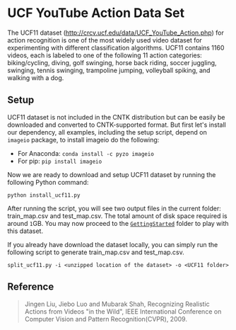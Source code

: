 # UCF YouTube Action Data Set

The UCF11 dataset (http://crcv.ucf.edu/data/UCF_YouTube_Action.php) for action recognition is one of the most widely used video dataset for experimenting with different classification algorithms. UCF11 contains 1160 videos, each is labeled to one of the following 11 action categories: biking/cycling, diving, golf swinging, horse back riding, soccer juggling, swinging, tennis swinging, trampoline jumping, volleyball spiking, and walking with a dog.

## Setup

UCF11 dataset is not included in the CNTK distribution but can be easily be
downloaded and converted to CNTK-supported format. But first let's install our dependency, all examples, including the setup script, depend on `imageio` package, to install imageio do the following:

* For Anaconda: `conda install -c pyzo imageio`
* For pip: `pip install imageio`

Now we are ready to download and setup UCF11 dataset by running the following Python command:

`python install_ucf11.py`

After running the script, you will see two output files in the current folder: train_map.csv and test_map.csv. The total amount of disk space required is around `1`GB. You may now proceed to the [`GettingStarted`](../../GettingStarted) folder to play with this dataset.

If you already have download the dataset locally, you can simply run the following script to generate train_map.csv and test_map.csv.

`split_ucf11.py -i <unzipped location of the dataset> -o <UCF11 folder>`

## Reference
>Jingen Liu, Jiebo Luo and Mubarak Shah, Recognizing Realistic Actions from Videos "in the Wild", IEEE International Conference on Computer Vision and Pattern Recognition(CVPR), 2009.
